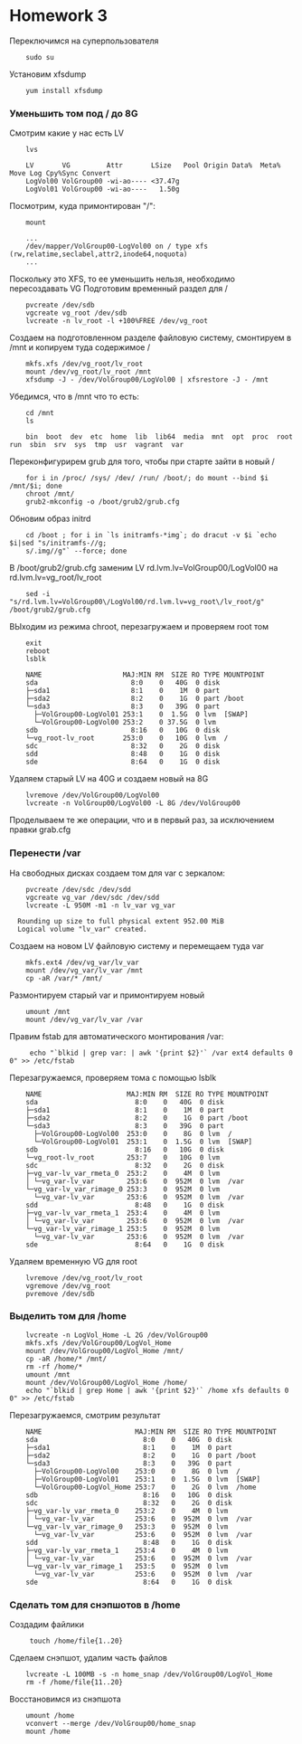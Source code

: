 # **Homework 3**
Переключимся на суперпользователя
```
    sudo su
```
Установим xfsdump
```
    yum install xfsdump
```

### **Уменьшить том под / до 8G**
Смотрим какие у нас есть LV
```
    lvs
```
```
    LV       VG         Attr       LSize   Pool Origin Data%  Meta%  Move Log Cpy%Sync Convert
    LogVol00 VolGroup00 -wi-ao---- <37.47g
    LogVol01 VolGroup00 -wi-ao----   1.50g
```
Посмотрим, куда примонтирован "/":
```
    mount
```
```
    ...
    /dev/mapper/VolGroup00-LogVol00 on / type xfs (rw,relatime,seclabel,attr2,inode64,noquota)
    ...
```
Поскольку это XFS, то ее уменьшить нельзя, необходимо пересоздавать VG
Подготовим временный раздел для /
```
    pvcreate /dev/sdb
    vgcreate vg_root /dev/sdb
    lvcreate -n lv_root -l +100%FREE /dev/vg_root
```
Создаем на подготовленном разделе файловую систему, смонтируем в /mnt и копируем туда содержимое /
```
    mkfs.xfs /dev/vg_root/lv_root
    mount /dev/vg_root/lv_root /mnt
    xfsdump -J - /dev/VolGroup00/LogVol00 | xfsrestore -J - /mnt
```
Убедимся, что в /mnt что то есть:
```
    cd /mnt
    ls
```
```
    bin  boot  dev  etc  home  lib  lib64  media  mnt  opt  proc  root  run  sbin  srv  sys  tmp  usr  vagrant  var
```
Переконфигурирем grub для того, чтобы при старте зайти в новый /
```
    for i in /proc/ /sys/ /dev/ /run/ /boot/; do mount --bind $i /mnt/$i; done
    chroot /mnt/
    grub2-mkconfig -o /boot/grub2/grub.cfg
```
Обновим образ initrd
```
    cd /boot ; for i in `ls initramfs-*img`; do dracut -v $i `echo $i|sed "s/initramfs-//g;
    s/.img//g"` --force; done
```
В /boot/grub2/grub.cfg заменим LV rd.lvm.lv=VolGroup00/LogVol00 на rd.lvm.lv=vg_root/lv_root
```
    sed -i "s/rd.lvm.lv=VolGroup00\/LogVol00/rd.lvm.lv=vg_root\/lv_root/g" /boot/grub2/grub.cfg
```
ВЫходим из режима chroot, перезагружаем и проверяем root том
```
    exit
    reboot
    lsblk
```
```
    NAME                    MAJ:MIN RM  SIZE RO TYPE MOUNTPOINT
    sda                       8:0    0   40G  0 disk
    ├─sda1                    8:1    0    1M  0 part
    ├─sda2                    8:2    0    1G  0 part /boot
    └─sda3                    8:3    0   39G  0 part
      ├─VolGroup00-LogVol01 253:1    0  1.5G  0 lvm  [SWAP]
      └─VolGroup00-LogVol00 253:2    0 37.5G  0 lvm
    sdb                       8:16   0   10G  0 disk
    └─vg_root-lv_root       253:0    0   10G  0 lvm  /
    sdc                       8:32   0    2G  0 disk
    sdd                       8:48   0    1G  0 disk
    sde                       8:64   0    1G  0 disk
```
Удаляем старый LV на 40G и создаем новый на 8G
```
    lvremove /dev/VolGroup00/LogVol00
    lvcreate -n VolGroup00/LogVol00 -L 8G /dev/VolGroup00
```
Проделываем те же операции, что и в первый раз, за исключением правки grab.cfg
### **Перенести /var**
На свободных дисках создаем том для var с зеркалом: 
```
    pvcreate /dev/sdc /dev/sdd
    vgcreate vg_var /dev/sdc /dev/sdd
    lvcreate -L 950M -m1 -n lv_var vg_var
```
```
  Rounding up size to full physical extent 952.00 MiB
  Logical volume "lv_var" created.
```
Создаем на новом LV файловую систему и перемещаем туда var
```
    mkfs.ext4 /dev/vg_var/lv_var
    mount /dev/vg_var/lv_var /mnt
    cp -aR /var/* /mnt/
```
Размонтируем старый var и примонтируем новый
```
    umount /mnt
    mount /dev/vg_var/lv_var /var
```
Правим fstab для автоматического монтирования /var:
```
     echo "`blkid | grep var: | awk '{print $2}'` /var ext4 defaults 0 0" >> /etc/fstab
```
Перезагружаемся, проверяем тома с помощью lsblk
```
    NAME                     MAJ:MIN RM  SIZE RO TYPE MOUNTPOINT
    sda                        8:0    0   40G  0 disk
    ├─sda1                     8:1    0    1M  0 part
    ├─sda2                     8:2    0    1G  0 part /boot
    └─sda3                     8:3    0   39G  0 part
      ├─VolGroup00-LogVol00  253:0    0    8G  0 lvm  /
      └─VolGroup00-LogVol01  253:1    0  1.5G  0 lvm  [SWAP]
    sdb                        8:16   0   10G  0 disk
    └─vg_root-lv_root        253:7    0   10G  0 lvm
    sdc                        8:32   0    2G  0 disk
    ├─vg_var-lv_var_rmeta_0  253:2    0    4M  0 lvm
    │ └─vg_var-lv_var        253:6    0  952M  0 lvm  /var
    └─vg_var-lv_var_rimage_0 253:3    0  952M  0 lvm
      └─vg_var-lv_var        253:6    0  952M  0 lvm  /var
    sdd                        8:48   0    1G  0 disk
    ├─vg_var-lv_var_rmeta_1  253:4    0    4M  0 lvm
    │ └─vg_var-lv_var        253:6    0  952M  0 lvm  /var
    └─vg_var-lv_var_rimage_1 253:5    0  952M  0 lvm
      └─vg_var-lv_var        253:6    0  952M  0 lvm  /var
    sde                        8:64   0    1G  0 disk
```
Удаляем временную VG для root
```
    lvremove /dev/vg_root/lv_root
    vgremove /dev/vg_root
    pvremove /dev/sdb
```
### **Выделить том для /home**
```
    lvcreate -n LogVol_Home -L 2G /dev/VolGroup00
    mkfs.xfs /dev/VolGroup00/LogVol_Home
    mount /dev/VolGroup00/LogVol_Home /mnt/
    cp -aR /home/* /mnt/
    rm -rf /home/*
    umount /mnt
    mount /dev/VolGroup00/LogVol_Home /home/
    echo "`blkid | grep Home | awk '{print $2}'` /home xfs defaults 0 0" >> /etc/fstab
```
Перезагружаемся, смотрим результат
```
    NAME                       MAJ:MIN RM  SIZE RO TYPE MOUNTPOINT
    sda                          8:0    0   40G  0 disk
    ├─sda1                       8:1    0    1M  0 part
    ├─sda2                       8:2    0    1G  0 part /boot
    └─sda3                       8:3    0   39G  0 part
      ├─VolGroup00-LogVol00    253:0    0    8G  0 lvm  /
      ├─VolGroup00-LogVol01    253:1    0  1.5G  0 lvm  [SWAP]
      └─VolGroup00-LogVol_Home 253:7    0    2G  0 lvm  /home
    sdb                          8:16   0   10G  0 disk
    sdc                          8:32   0    2G  0 disk
    ├─vg_var-lv_var_rmeta_0    253:2    0    4M  0 lvm
    │ └─vg_var-lv_var          253:6    0  952M  0 lvm  /var
    └─vg_var-lv_var_rimage_0   253:3    0  952M  0 lvm
      └─vg_var-lv_var          253:6    0  952M  0 lvm  /var
    sdd                          8:48   0    1G  0 disk
    ├─vg_var-lv_var_rmeta_1    253:4    0    4M  0 lvm
    │ └─vg_var-lv_var          253:6    0  952M  0 lvm  /var
    └─vg_var-lv_var_rimage_1   253:5    0  952M  0 lvm
      └─vg_var-lv_var          253:6    0  952M  0 lvm  /var
    sde                          8:64   0    1G  0 disk
```
### **Сделать том для снэпшотов в /home**
Создадим файлики
```
     touch /home/file{1..20}
```
Сделаем снэпшот, удалим часть файлов
```
    lvcreate -L 100MB -s -n home_snap /dev/VolGroup00/LogVol_Home
    rm -f /home/file{11..20}
```
Восстановимся из снэпшота
```
    umount /home
    vconvert --merge /dev/VolGroup00/home_snap
    mount /home
```
